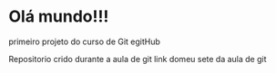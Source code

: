 # Olá mundo!!!
 primeiro projeto do curso de Git egitHub
 
Repositorio crido durante a aula de git
link domeu sete da aula de git

